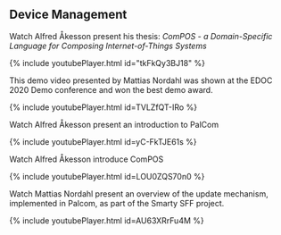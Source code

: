 ## Device Management

Watch Alfred Åkesson present his thesis: *ComPOS - a Domain-Specific Language for Composing Internet-of-Things Systems*

{% include youtubePlayer.html id="tkFkQy3BJ18" %}

This demo video presented by Mattias Nordahl was shown at the EDOC 2020 Demo conference and won the best demo award.

{% include youtubePlayer.html id=TVLZfQT-IRo %}

Watch Alfred Åkesson present an introduction to PalCom

{% include youtubePlayer.html id=yC-FkTJE61s %}

Watch Alfred Åkesson introduce ComPOS

{% include youtubePlayer.html id=LOU0ZQS70n0 %}

Watch Mattias Nordahl present an overview of the update mechanism, implemented in Palcom, as part of the Smarty SFF project.

{% include youtubePlayer.html id=AU63XRrFu4M %}
